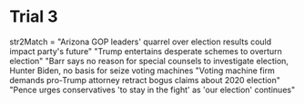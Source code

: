 # Trial 3
str2Match = "Arizona GOP leaders' quarrel over election results could impact party's future"
        "Trump entertains desperate schemes to overturn election"
        "Barr says no reason for special counsels to investigate election, Hunter Biden, no basis for seize voting machines
        "Voting machine firm demands pro-Trump attorney retract bogus claims about 2020 election"
        "Pence urges conservatives 'to stay in the fight' as 'our election' continues"
